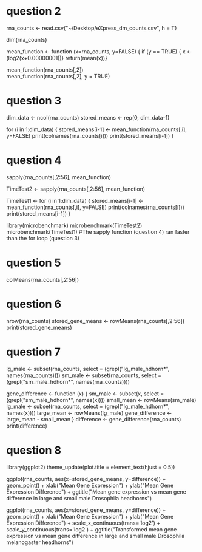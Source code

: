 question 2
==========

rna\_counts &lt;- read.csv("~/Desktop/eXpress\_dm\_counts.csv", h = T)

dim(rna\_counts)

mean\_function &lt;- function (x=rna\_counts, y=FALSE) { if (y == TRUE)
{ x &lt;- (log2(x+0.00000001))} return(mean(x))}

mean\_function(rna\_counts\[,2\])  
mean\_function(rna\_counts\[,2\], y = TRUE)

question 3
==========

dim\_data &lt;- ncol(rna\_counts) stored\_means &lt;- rep(0,
dim\_data-1)

for (i in 1:dim\_data) { stored\_means\[i-1\] &lt;-
mean\_function(rna\_counts\[,i\], y=FALSE)
print(colnames(rna\_counts\[i\])) print(stored\_means\[i-1\]) }

question 4
==========

sapply(rna\_counts\[,2:56\], mean\_function)

TimeTest2 &lt;- sapply(rna\_counts\[,2:56\], mean\_function)

TimeTest1 &lt;- for (i in 1:dim\_data) { stored\_means\[i-1\] &lt;-
mean\_function(rna\_counts\[,i\], y=FALSE)
print(colnames(rna\_counts\[i\])) print(stored\_means\[i-1\]) }

library(microbenchmark) microbenchmark(TimeTest2)
microbenchmark(TimeTest1) \#The sapply function (question 4) ran faster
than the for loop (question 3)

question 5
==========

colMeans(rna\_counts\[,2:56\])

question 6
==========

nrow(rna\_counts) stored\_gene\_means &lt;-
rowMeans(rna\_counts\[,2:56\]) print(stored\_gene\_means)

question 7
==========

lg\_male &lt;- subset(rna\_counts, select = (grepl("lg\_male\_hdhorn*",
names(rna\_counts)))) sm\_male &lt;- subset(rna\_counts, select =
(grepl("sm\_male\_hdhorn*", names(rna\_counts))))

gene\_difference &lt;- function (x) { sm\_male &lt;- subset(x, select =
(grepl("sm\_male\_hdhorn*", names(x)))) small\_mean &lt;-
rowMeans(sm\_male) lg\_male &lt;- subset(rna\_counts, select =
(grepl("lg\_male\_hdhorn*", names(x)))) large\_mean &lt;-
rowMeans(lg\_male) gene\_difference &lt;- large\_mean - small\_mean }
difference &lt;- gene\_difference(rna\_counts) print(difference)

question 8
==========

library(ggplot2) theme\_update(plot.title = element\_text(hjust = 0.5))

ggplot(rna\_counts, aes(x=stored\_gene\_means, y=difference)) +
geom\_point() + xlab("Mean Gene Expression") + ylab("Mean Gene
Expression Difference") + ggtitle("Mean gene expression vs mean gene
difference in large and small male Drosophila headhorns")

ggplot(rna\_counts, aes(x=stored\_gene\_means, y=difference)) +
geom\_point() + xlab("Mean Gene Expression") + ylab("Mean Gene
Expression Difference") + scale\_x\_continuous(trans='log2') +
scale\_y\_continuous(trans='log2') + ggtitle("Transformed mean gene
expression vs mean gene difference in large and small male Drosophila
melanogaster headhorns")
